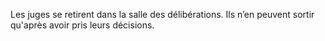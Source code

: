 Les juges se retirent dans la salle des délibérations. Ils n’en peuvent sortir qu'après avoir pris leurs décisions.